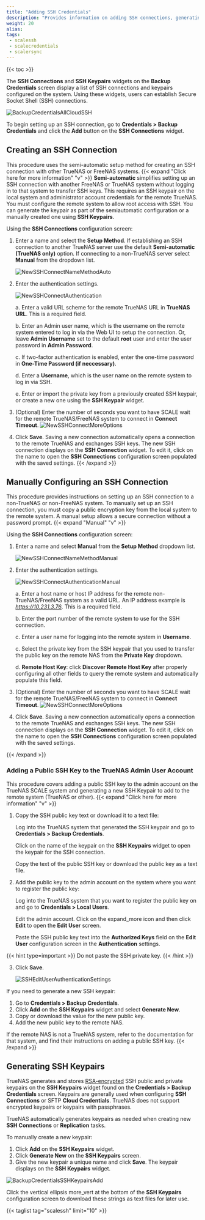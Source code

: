 ```yaml
---
title: "Adding SSH Credentials"
description: "Provides information on adding SSH connections, generating SSH keypairs, and adding the SSH public key to the root user."
weight: 20
alias:
tags:
 - scalessh
 - scalecredentials
 - scalersync
---
```


{{< toc >}}

The **SSH Connections** and **SSH Keypairs** widgets on the **Backup Credentials** screen display a list of SSH connections and keypairs configured on the system.
Using these widgets, users can establish Secure Socket Shell (SSH) connections.

![BackupCredentialsAllCloudSSH](/images/SCALE/22.12/BackupCredentialsAllCloudSSH.png "SSH Connections and Keypairs Widgets")

To begin setting up an SSH connection, go to **Credentials > Backup Credentials** and click the **Add** button on the **SSH Connections** widget.

## Creating an SSH Connection
This procedure uses the semi-automatic setup method for creating an SSH connection with other TrueNAS or FreeNAS systems.
{{< expand "Click here for more information" "v" >}}
**Semi-automatic** simplifies setting up an SSH connection with another FreeNAS or TrueNAS system without logging in to that system to transfer SSH keys.
This requires an SSH keypair on the local system and administrator account credentials for the remote TrueNAS.
You must configure the remote system to allow root access with SSH.
You can generate the keypair as part of the semiautomatic configuration or a manually created one using **SSH Keypairs**.

Using the **SSH Connections** configuration screen:

1. Enter a name and select the **Setup Method**. If establishing an SSH connection to another TrueNAS server use the default **Semi-automatic (TrueNAS only)** option.
   If connecting to a non-TrueNAS server select **Manual** from the dropdown list.

   ![NewSSHConnectNameMethodAuto](/images/SCALE/22.12/NewSSHConnectNameMethodAuto.png "SSH Connections Name and Method Settings")

2. Enter the authentication settings.

   ![NewSSHConnectAuthentication](/images/SCALE/22.12/NewSSHConnectAuthentication.png "SSH Connections Authentication Settings")

   a. Enter a valid URL scheme for the remote TrueNAS URL in **TrueNAS URL**.
      This is a required field.

   b. Enter an Admin user name, which is the username on the remote system entered to log in via the Web UI to setup the connection.
      Or, leave **Admin Username** set to the default **root** user and enter the user password in **Admin Password**.

   c. If two-factor authentication is enabled, enter the one-time password in **One-Time Password (if neccessary)**.

   d. Enter a **Username**, which is the user name on the remote system to log in via SSH.

   e. Enter or import the private key from a previously created SSH keypair, or create a new one using the **SSH Keypair** widget.

4. (Optional) Enter the number of seconds you want to have SCALE wait for the remote TrueNAS/FreeNAS system to connect in **Connect Timeout**.
   ![NewSSHConnectMoreOptions](/images/SCALE/22.12/NewSSHConnectMoreOptions.png "SSH Connections More Options Settings")

5. Click **Save**. Saving a new connection automatically opens a connection to the remote TrueNAS and exchanges SSH keys.
   The new SSH connection displays on the **SSH Connection** widget.
   To edit it, click on the name to open the **SSH Connections** configuration screen populated with the saved settings.
{{< /expand >}}
## Manually Configuring an SSH Connection
This procedure provides instructions on setting up an SSH connection to a non-TrueNAS or non-FreeNAS system.
To manually set up an SSH connection, you must copy a public encryption key from the local system to the remote system.
A manual setup allows a secure connection without a password prompt.
{{< expand "Manual" "v" >}}

Using the **SSH Connections** configuration screen:

1. Enter a name and select **Manual** from the **Setup Method** dropdown list.

   ![NewSSHConnectNameMethodManual](/images/SCALE/22.12/NewSSHConnectNameMethodManual.png "SSH Connections Manual Method")

2. Enter the authentication settings.

   ![NewSSHConnectAuthenticationManual](/images/SCALE/22.12/NewSSHConnectAuthenticationManual.png "SSH Connections Manual Authentication Settings")

   a. Enter a host name or host IP address for the remote non-TrueNAS/FreeNAS system as a valid URL.
   An IP address example is *https://10.231.3.76*.
   This is a required field.

   b. Enter the port number of the remote system to use for the SSH connection.

   c. Enter a user name for logging into the remote system in **Username**.

   c. Select the private key from the SSH keypair that you used to transfer the public key on the remote NAS from the **Private Key** dropdown.

   d. **Remote Host Key**: click **Discover Remote Host Key** after properly configuring all other fields to query the remote system and automatically populate this field.

4. (Optional) Enter the number of seconds you want to have SCALE wait for the remote TrueNAS/FreeNAS system to connect in **Connect Timeout**.
   ![NewSSHConnectMoreOptions](/images/SCALE/22.12/NewSSHConnectMoreOptions.png "SSH Connections More Options Settings")

5. Click **Save**. Saving a new connection automatically opens a connection to the remote TrueNAS and exchanges SSH keys.
   The new SSH connection displays on the **SSH Connection** widget.
   To edit it, click on the name to open the **SSH Connections** configuration screen populated with the saved settings.

{{< /expand >}}
### Adding a Public SSH Key to the TrueNAS Admin User Account
This procedure covers adding a public SSH key to the admin account on the TrueNAS SCALE system and generating a new SSH Keypair to add to the remote system (TrueNAS or other).
{{< expand "Click here for more information" "v" >}}
1. Copy the SSH public key text or download it to a text file:

   Log into the TrueNAS system that generated the SSH keypair and go to **Credentials > Backup Credentials**.

   Click on the name of the keypair on the **SSH Keypairs** widget to open the keypair for the SSH connection.

   Copy the text of the public SSH key or download the public key as a text file.

2. Add the public key to the admin account on the system where you want to register the public key:

   Log into the TrueNAS system that you want to register the public key on and go to **Credentials > Local Users**.

   Edit the admin account.
   Click on the <span class="material-icons">expand_more</span> icon and then click **Edit** to open the **Edit User** screen.

   Paste the SSH public key text into the **Authorized Keys** field on the **Edit User** configuration screen in the **Authentication** settings.

{{< hint type=important >}}
Do not paste the SSH private key.
{{< /hint >}}

3. Click **Save**.

   ![SSHEditUserAuthenticationSettings](/images/SCALE/22.12/SSHEditUserAuthenticationSettings.png "Edit Root Users SSH Key")

If you need to generate a new SSH keypair:

1. Go to **Credentials > Backup Credentials**.
2. Click **Add** on the **SSH Keypairs** widget and select **Generate New**.
3. Copy or download the value for the new public key.
4. Add the new public key to the remote NAS.

If the remote NAS is not a TrueNAS system, refer to the documentation for that system, and find their instructions on adding a public SSH key.
{{< /expand >}}
## Generating SSH Keypairs

TrueNAS generates and stores [RSA-encrypted](https://tools.ietf.org/html/rfc8017) SSH public and private keypairs on the **SSH Keypairs** widget found on the **Credentials > Backup Credentials** screen.
Keypairs are generally used when configuring **SSH Connections** or SFTP **Cloud Credentials**.
TrueNAS does not support encrypted keypairs or keypairs with passphrases.

TrueNAS automatically generates keypairs as needed when creating new **SSH Connections** or **Replication** tasks.

To manually create a new keypair:
1. Click **Add** on the **SSH Keypairs** widget.
2. Click **Generate New** on the **SSH Keypairs** screen.
3. Give the new keypair a unique name and click **Save**.
   The keypair displays on the **SSH Keypairs** widget.

![BackupCredentialsSSHKeypairsAdd](/images/SCALE/22.12/BackupCredentialsSSHKeypairsAdd.png "SSH Keypairs Form")

Click the vertical ellipsis <span class="material-icons">more_vert</span> at the bottom of the **SSH Keypairs** configuration screen to download these strings as text files for later use.

{{< taglist tag="scalessh" limit="10" >}}
